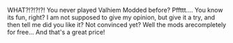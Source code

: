 WHAT?!?!?!?!
You never played Valhiem Modded before?
Pffttt.... You know its fun, right? 
I am not supposed to give my opinion, but give it a try, and then tell me did you like it?
Not convinced yet?
Well the mods arecompletely for free...
And that's a great price!
